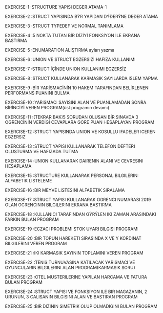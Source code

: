 EXERCISE-1   :STRUCTURE YAPISI DEGER ATAMA-1

EXERCISE-2   :STRUCT YAPISINDA BÝR YAPIDAN DÝÐERÝNE DEÐER ATAMA

EXERCISE-3   :STRUCT TYPEDEF VE NORMAL TANIMLAMA

EXERCISE-4   :5 NOKTA TUTAN BİR DİZİYİ FONKSİYON İLE EKRANA BASTIRMA

EXERCISE-5   :ENUMARATION ALIŞTIRMA ayları yazma

EXERCISE-6   :UNION VE STRUCT EGZERSİZİ HAFIZA KULLANIMI

EXERCISE-7   :STRUCT İÇİNDE UNION KULLANIMI EGZERSİZ

EXERCISE-8   :STRUCT KULLANARAK KARMASIK SAYILARDA ISLEM YAPMA 

EXERCISE-9   :BİR YARİSMACİNİN 10 HAKEM TARAFINDAN BELİRLENEN PERFORMANS PUANINI BULMA

EXERCISE-10  :YARISMACI SAYISINI ALAN VE  PUANLAMADAN SONRA BİRİNCİYİ VEREN PROGRAM(üst programın devamı)

EXERCISE-11  :(TEKRAR BAK)5 SORUDAN OLUSAN BİR SINAVDA 3 OGRENCİNİN VERDİGİ CEVAPLARA GORE PUAN HESAPLAYAN PROGRAM 

EXERCISE-12  :STRUCT YAPISINDA UNION VE KOSULLU IFADELER ICEREN EGZERSIZ

EXERCISE-13  :STRUCT YAPISI KULLANARAK TELEFON DEFTERI OLUSTURMA VE HAFIZADA TUTMA

EXERCISE-14  :UNION KULLANARAK DAIRENIN ALANI VE CEVRESINI HESAPLAMA

EXERCISE-15  :STRUCTURE KULLANARAK PERSONAL BILGILERINI ALFABETIK LISTELEME

EXERCISE-16  :BIR MEYVE LISTESINI ALFABETIK SIRALAMA

EXERCISE-17  :STRUCT YAPISI KULLANARAK OGRENCI NUMARASI 2019 OLAN OGRENCININ BILGILERINI EKRANA BASTIRMA

EXERCISE-18  :KULLANICI TARAFINDAN GÝRÝLEN IKI ZAMAN ARASINDAKI FARKIN BULAN PROGRAM

EXERCISE-19  :ECZACI PROBLEMI STOK UYARI BILGISI PROGRAMI

EXERCISE-20  :BIR TOPUN HAREKETI SIRASINDA X VE Y KORDINAT BILGILERINI VEREN PROGRAM

EXERCISE-21  :IKI KARMASIK SAYININ TOPLAMINI VEREN PROGRAM

EXERCISE-22  :TENIS TURNUVASINA KATILACAK YARISMACI VE OYUNCULARIN BILGILERINI ALAN PROGRAM(KARMASIK SORU)

EXERCISE-23  :OTEL MUSTERILERINE YAPILAN HARCAMA VE FATURA BULAN PROGRAM

EXERCISE-24  :STRUCT YAPISI VE FONKSIYON ILE BIR MAGAZANIN, 2 URUNUN, 3 CALISANIN BILGISINI ALAN VE BASTIRAN PROGRAM

EXERCISE-25  :BIR DIZININ SIMETRIK OLUP OLMADIGINI BULAN PROGRAM
